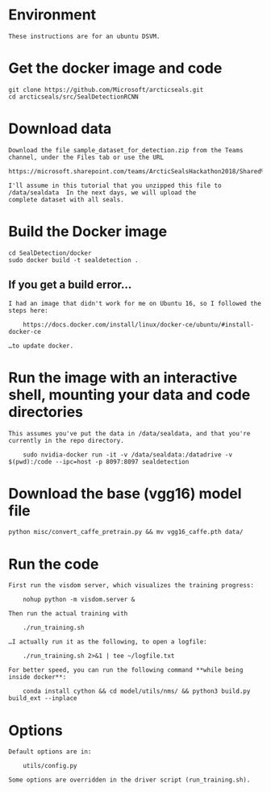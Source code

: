 # Environment

	These instructions are for an ubuntu DSVM.


# Get the docker image and code

	git clone https://github.com/Microsoft/arcticseals.git
    cd arcticseals/src/SealDetectionRCNN


# Download data

	Download the file sample_dataset_for_detection.zip from the Teams channel, under the Files tab or use the URL

    https://microsoft.sharepoint.com/teams/ArcticSealsHackathon2018/Shared%20Documents/General/sample_dataset_for_detection.zip
	
	I'll assume in this tutorial that you unzipped this file to /data/sealdata  In the next days, we will upload the
    complete dataset with all seals.
	
	
# Build the Docker image

	cd SealDetection/docker 
	sudo docker build -t sealdetection .
	
## If you get a build error…
	
	I had an image that didn't work for me on Ubuntu 16, so I followed the steps here:
	
		https://docs.docker.com/install/linux/docker-ce/ubuntu/#install-docker-ce
			
	…to update docker.
	
	
# Run the image with an interactive shell, mounting your data and code directories
	
	This assumes you've put the data in /data/sealdata, and that you're currently in the repo directory.
	
		sudo nvidia-docker run -it -v /data/sealdata:/datadrive -v $(pwd):/code --ipc=host -p 8097:8097 sealdetection


# Download the base (vgg16) model file
	
	python misc/convert_caffe_pretrain.py && mv vgg16_caffe.pth data/
	

# Run the code 
	First run the visdom server, which visualizes the training progress:
	
		nohup python -m visdom.server &

	Then run the actual training with    
	
		./run_training.sh
	
	…I actually run it as the following, to open a logfile:
	
		./run_training.sh 2>&1 | tee ~/logfile.txt
	
	For better speed, you can run the following command **while being inside docker**:

		conda install cython && cd model/utils/nms/ && python3 build.py build_ext --inplace

# Options

	Default options are in:
	
		utils/config.py
		
	Some options are overridden in the driver script (run_training.sh).
